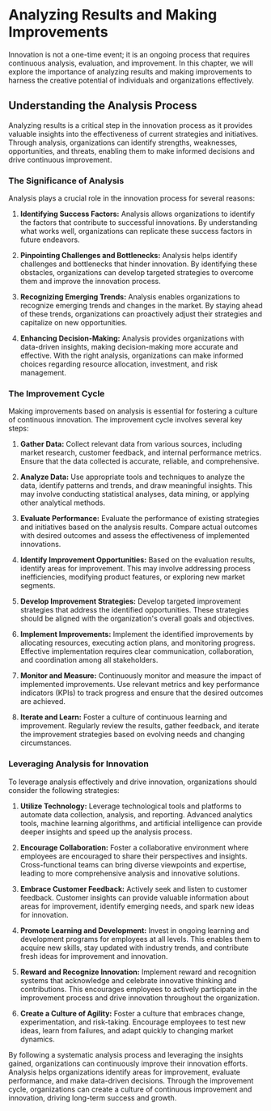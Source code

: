Analyzing Results and Making Improvements
=====================================================

Innovation is not a one-time event; it is an ongoing process that requires continuous analysis, evaluation, and improvement. In this chapter, we will explore the importance of analyzing results and making improvements to harness the creative potential of individuals and organizations effectively.

Understanding the Analysis Process
----------------------------------

Analyzing results is a critical step in the innovation process as it provides valuable insights into the effectiveness of current strategies and initiatives. Through analysis, organizations can identify strengths, weaknesses, opportunities, and threats, enabling them to make informed decisions and drive continuous improvement.

### The Significance of Analysis

Analysis plays a crucial role in the innovation process for several reasons:

1. **Identifying Success Factors:** Analysis allows organizations to identify the factors that contribute to successful innovations. By understanding what works well, organizations can replicate these success factors in future endeavors.

2. **Pinpointing Challenges and Bottlenecks:** Analysis helps identify challenges and bottlenecks that hinder innovation. By identifying these obstacles, organizations can develop targeted strategies to overcome them and improve the innovation process.

3. **Recognizing Emerging Trends:** Analysis enables organizations to recognize emerging trends and changes in the market. By staying ahead of these trends, organizations can proactively adjust their strategies and capitalize on new opportunities.

4. **Enhancing Decision-Making:** Analysis provides organizations with data-driven insights, making decision-making more accurate and effective. With the right analysis, organizations can make informed choices regarding resource allocation, investment, and risk management.

### The Improvement Cycle

Making improvements based on analysis is essential for fostering a culture of continuous innovation. The improvement cycle involves several key steps:

1. **Gather Data:** Collect relevant data from various sources, including market research, customer feedback, and internal performance metrics. Ensure that the data collected is accurate, reliable, and comprehensive.

2. **Analyze Data:** Use appropriate tools and techniques to analyze the data, identify patterns and trends, and draw meaningful insights. This may involve conducting statistical analyses, data mining, or applying other analytical methods.

3. **Evaluate Performance:** Evaluate the performance of existing strategies and initiatives based on the analysis results. Compare actual outcomes with desired outcomes and assess the effectiveness of implemented innovations.

4. **Identify Improvement Opportunities:** Based on the evaluation results, identify areas for improvement. This may involve addressing process inefficiencies, modifying product features, or exploring new market segments.

5. **Develop Improvement Strategies:** Develop targeted improvement strategies that address the identified opportunities. These strategies should be aligned with the organization's overall goals and objectives.

6. **Implement Improvements:** Implement the identified improvements by allocating resources, executing action plans, and monitoring progress. Effective implementation requires clear communication, collaboration, and coordination among all stakeholders.

7. **Monitor and Measure:** Continuously monitor and measure the impact of implemented improvements. Use relevant metrics and key performance indicators (KPIs) to track progress and ensure that the desired outcomes are achieved.

8. **Iterate and Learn:** Foster a culture of continuous learning and improvement. Regularly review the results, gather feedback, and iterate the improvement strategies based on evolving needs and changing circumstances.

### Leveraging Analysis for Innovation

To leverage analysis effectively and drive innovation, organizations should consider the following strategies:

1. **Utilize Technology:** Leverage technological tools and platforms to automate data collection, analysis, and reporting. Advanced analytics tools, machine learning algorithms, and artificial intelligence can provide deeper insights and speed up the analysis process.

2. **Encourage Collaboration:** Foster a collaborative environment where employees are encouraged to share their perspectives and insights. Cross-functional teams can bring diverse viewpoints and expertise, leading to more comprehensive analysis and innovative solutions.

3. **Embrace Customer Feedback:** Actively seek and listen to customer feedback. Customer insights can provide valuable information about areas for improvement, identify emerging needs, and spark new ideas for innovation.

4. **Promote Learning and Development:** Invest in ongoing learning and development programs for employees at all levels. This enables them to acquire new skills, stay updated with industry trends, and contribute fresh ideas for improvement and innovation.

5. **Reward and Recognize Innovation:** Implement reward and recognition systems that acknowledge and celebrate innovative thinking and contributions. This encourages employees to actively participate in the improvement process and drive innovation throughout the organization.

6. **Create a Culture of Agility:** Foster a culture that embraces change, experimentation, and risk-taking. Encourage employees to test new ideas, learn from failures, and adapt quickly to changing market dynamics.

By following a systematic analysis process and leveraging the insights gained, organizations can continuously improve their innovation efforts. Analysis helps organizations identify areas for improvement, evaluate performance, and make data-driven decisions. Through the improvement cycle, organizations can create a culture of continuous improvement and innovation, driving long-term success and growth.
